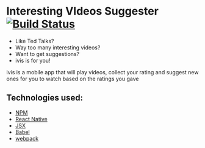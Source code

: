# Interesting VIdeos Suggester [![Build Status](https://api.travis-ci.org/mmr/ivis.svg?branch=master)](https://travis-ci.org/mmr/ivis/)

- Like Ted Talks?
- Way too many interesting videos?
- Want to get suggestions?
- ivis is for you!

ivis is a mobile app that will play videos, collect your rating
 and suggest new ones for you to watch based on the ratings you gave

## Technologies used:
- [NPM](https://www.npmjs.com/)
- [React Native](https://facebook.github.io/react-native/)
- [JSX](https://facebook.github.io/jsx/)
- [Babel](https://babeljs.io/)
- [webpack](https://webpack.github.io/)
